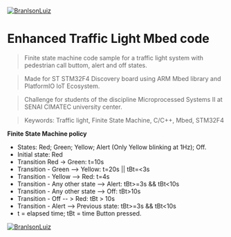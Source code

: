 <a href="https://github.com/branilson"><img src="https://github.com/branilson/BL_TrafficLight2/raw/master/img/trafficlight2.png" title="Branilson Luiz" alt="BranlsonLuiz"></a>

<!-- [![Branilson Luiz(https://github.com/branilson/BL_TrafficLight2/raw/master/img/trafficlight2.png](https://github.com/branilson) -->


# Enhanced Traffic Light Mbed code

> Finite state machine code sample for a traffic light system with pedestrian call buttom, alert and off states.

> Made for ST STM32F4 Discovery board using ARM Mbed library and PlatformIO IoT Ecosystem.

> Challenge for students of the discipline Microprocessed Systems II at SENAI CIMATEC university center.

> Keywords: Traffic light, Finite State Machine, C/C++, Mbed, STM32F4

**Finite State Machine policy**

- States: Red; Green; Yellow; Alert (Only Yellow blinking at 1Hz); Off.
- Initial state: Red
- Transition Red -> Green: t=10s
- Transition - Green --> Yellow: t=20s || tBt=<3s
- Transition - Yellow --> Red: t=4s
- Transition - Any other state --> Alert: tBt>=3s && tBt<10s
- Transition - Any other state --> Off: tBt>10s
- Transition - Off -- > Red: tBt > 10s
- Transition - Alert --> Previous state: tBt>=3s && tBt<10s
- t = elapsed time; tBt =  time Button pressed.

<a href="https://github.com/branilson"><img src="https://github.com/branilson/BL_TrafficLight2/raw/master/img/tl2_fsm.png" title="Branilson Luiz" alt="BranlsonLuiz"></a>